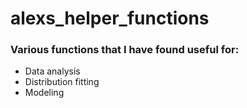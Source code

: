 # alexs_helper_functions
### Various functions that I have found useful for:
  - Data analysis
  - Distribution fitting
  - Modeling
